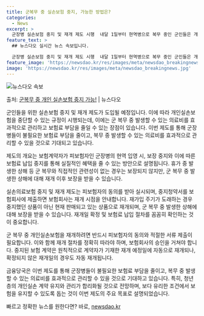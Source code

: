 ```yaml
---
title: 군복무 중 실손보험 중지, 가능한 방법은?
categories:
  - News
excerpt: >
  군장병 실손보험 중지 및 재개 제도 시행  내달 1일부터 현역병으로 복무 중인 군인들은 개인실손보험을 중단할…
feature_text: >
  ## 뉴스다오 실시간 뉴스 속보입니다.

  군장병 실손보험 중지 및 재개 제도 시행  내달 1일부터 현역병으로 복무 중인 군인들은 개인실손보험을 중단할…
feature_image: 'https://newsdao.kr/res/images/meta/newsdao_breakingnews.jpg'
image: 'https://newsdao.kr/res/images/meta/newsdao_breakingnews.jpg'
---
```


![뉴스다오 속보](https://newsdao.kr/res/images/meta/newsdao_breakingnews.jpg)

<p>출처: <a href="https://newsdao.kr/4247" rel="dofollow">군복무 중 개인 실손보험 중지 가능!</a> | 뉴스다오</p>

군인들을 위한 실손보험 중지 및 재개 제도가 도입될 예정입니다. 이에 따라 개인실손보험을 중단할 수 있는 규정이 시행되는데, 이에는 군 복무 중 발생할 수 있는 의료비를 효과적으로 관리하고 보험료 부담을 줄일 수 있는 장점이 있습니다. 이번 제도를 통해 군장병들이 불필요한 보험료 부담을 줄이고, 복무 중 발생할 수 있는 의료비를 효과적으로 관리할 수 있을 것으로 기대되고 있습니다.

제도의 개요는 보험계약자가 피보험자인 군장병의 현역 입영 시, 보장 중지와 이에 따른 보험료 납입 중지를 통해 실질적인 혜택을 줄 수 있는 방안으로 설명됩니다. 휴가 중 발생한 상해 등 군 복무와 직접적인 관련성이 없는 경우는 보장되지 않지만, 군 복무 중 발생한 상해에 대해 재개 이후 보장을 받을 수 있습니다.

실손의료보험 중지 및 재개 제도는 피보험자의 동의를 받아 실시되며, 중지청약서를 보험회사에 제출하면 보험회사는 재개 시점을 안내합니다. 재가입 주기가 도래하는 경우 중지했던 상품이 아닌 현재 판매되고 있는 상품으로 재개되며, 군 복무 중 발생한 상해에 대해 보장을 받을 수 있습니다. 재개일 확정 및 보험료 납입 절차를 꼼꼼히 확인하는 것이 중요합니다.

군 복무 중 개인실손보험을 재개하려면 반드시 피보험자의 동의와 적절한 서류 제출이 필요합니다. 이와 함께 재개 절차를 정확히 따라야 하며, 보험회사의 승인을 거쳐야 합니다. 중지된 보험 계약은 원칙적으로 계약자가 기재한 재개 예정일에 자동으로 재개되나, 확정되지 않은 재개일의 경우도 자동 재개됩니다.

금융당국은 이번 제도를 통해 군장병들이 불필요한 보험료 부담을 줄이고, 복무 중 발생할 수 있는 의료비를 효과적으로 관리할 수 있을 것으로 기대하고 있습니다. 특히, 청년층의 개인실손 계약 유지와 관리가 합리화될 것으로 전망하며, 보다 유리한 조건에서 보험을 유지할 수 있도록 돕는 것이 이번 제도의 주요 목표로 설명되었습니다. 

빠르고 정확한 뉴스를 원한다면? 바로, <a href="https://newsdao.kr" rel="dofollow">newsdao.kr</a>


